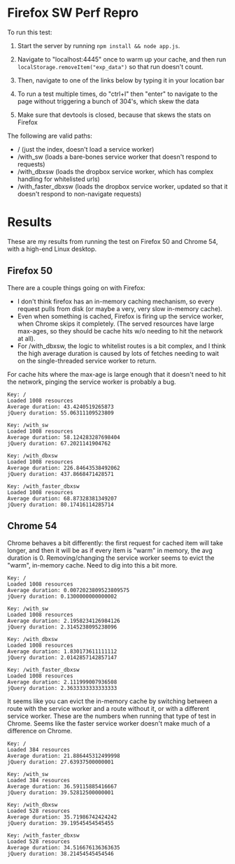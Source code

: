 # Firefox SW Perf Repro

To run this test:

1. Start the server by running `npm install && node app.js`.

2. Navigate to "localhost:4445" once to warm up your cache, and then run `localStorage.removeItem("exp_data")` so that run doesn't count.

3. Then, navigate to one of the links below by typing it in your location bar

4. To run a test multiple times, do "ctrl+l" then "enter" to navigate to the page without triggering a bunch of 304's, which skew the data

5. Make sure that devtools is closed, because that skews the stats on Firefox

The following are valid paths: 

 * / (just the index, doesn't load a service worker)
 * /with_sw (loads a bare-bones service worker that doesn't respond to requests)
 * /with_dbxsw (loads the dropbox service worker, which has complex handling for whitelisted urls)
 * /with_faster_dbxsw (loads the dropbox service worker, updated so that it doesn't respond to non-navigate requests)

# Results

These are my results from running the test on Firefox 50 and Chrome
54, with a high-end Linux desktop.


## Firefox 50

There are a couple things going on with Firefox:

 * I don't think firefox has an in-memory caching mechanism, so every request pulls from disk (or maybe a very, very slow in-memory cache).
 * Even when something is cached, Firefox is firing up the service worker, when Chrome skips it completely. (The served resources have large max-ages, so they should be cache hits w/o needing to hit the network at all).
 * For /with_dbxsw, the logic to whitelist routes is a bit complex, and I think the high average duration is caused by lots of fetches needing to wait on the single-threaded service worker to return.

For cache hits where the max-age is large enough that it doesn't need
to hit the network, pinging the service worker is probably a bug.


```
Key: /
Loaded 1008 resources
Average duration: 43.4240519265873
jQuery duration: 55.06311109523809

Key: /with_sw
Loaded 1008 resources
Average duration: 58.124283287698404
jQuery duration: 67.2021141904762

Key: /with_dbxsw
Loaded 1008 resources
Average duration: 226.84643538492062
jQuery duration: 437.8668471428571

Key: /with_faster_dbxsw
Loaded 1008 resources
Average duration: 68.87328381349207
jQuery duration: 80.17416114285714
```


## Chrome 54

Chrome behaves a bit differently: the first request for cached item
will take longer, and then it will be as if every item is "warm" in
memory, the avg duration is 0. Removing/changing the service worker
seems to evict the "warm", in-memory cache. Need to dig into this a
bit more.

```
Key: /
Loaded 1008 resources
Average duration: 0.0072023809523809575
jQuery duration: 0.1300000000000002

Key: /with_sw
Loaded 1008 resources
Average duration: 2.1958234126984126
jQuery duration: 2.3145238095238096

Key: /with_dbxsw
Loaded 1008 resources
Average duration: 1.830173611111112
jQuery duration: 2.0142857142857147

Key: /with_faster_dbxsw
Loaded 1008 resources
Average duration: 2.111999007936508
jQuery duration: 2.3633333333333333
```

It seems like you can evict the in-memory cache by switching between a
route with the service worker and a route without it, or with a
different service worker. These are the numbers when running that type
of test in Chrome. Seems like the faster service worker doesn't make
much of a difference on Chrome.

```
Key: /
Loaded 384 resources
Average duration: 21.886445312499998
jQuery duration: 27.63937500000001

Key: /with_sw
Loaded 384 resources
Average duration: 36.59115885416667
jQuery duration: 39.52812500000001

Key: /with_dbxsw
Loaded 528 resources
Average duration: 35.71986742424242
jQuery duration: 39.19545454545455

Key: /with_faster_dbxsw
Loaded 528 resources
Average duration: 34.516676136363635
jQuery duration: 38.21454545454546
```
